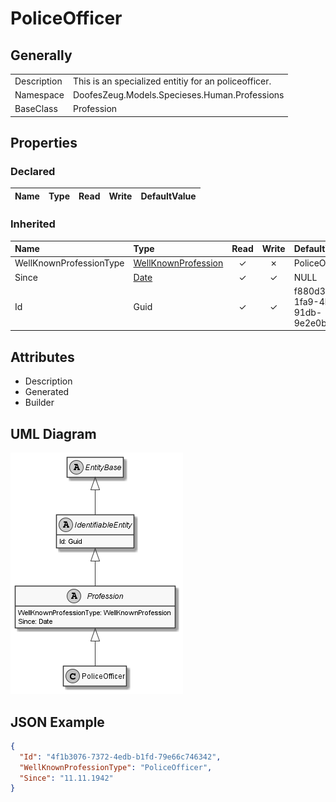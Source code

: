﻿# PoliceOfficer

## Generally

|||
|:-|:-|
|Description|This is an specialized entitiy for an policeofficer.|
|Namespace|DoofesZeug.Models.Specieses.Human.Professions|
|BaseClass|Profession|

## Properties

### Declared

|Name|Type|Read|Write|DefaultValue|
|:---|:---|:--:|:---:|:-----------|

### Inherited

|Name|Type|Read|Write|DefaultValue|
|:---|:---|:--:|:---:|:-----------|
|WellKnownProfessionType|[WellKnownProfession](../../Enumerations/DoofesZeug.Models.Specieses.Human.Professions/WellKnownProfession.md)|&#x2713;|&#x2717;|PoliceOfficer|
|Since|[Date](../../Models/DoofesZeug.Models.DateAndTime/Date.md)|&#x2713;|&#x2713;|NULL|
|Id|Guid|&#x2713;|&#x2713;|f880d3b5-1fa9-4b6e-91db-9e2e0be6ef73|

## Attributes

- Description
- Generated
- Builder

## UML Diagram

![PoliceOfficer.png](./PoliceOfficer.png "PoliceOfficer")

## JSON Example

```json
{
  "Id": "4f1b3076-7372-4edb-b1fd-79e66c746342",
  "WellKnownProfessionType": "PoliceOfficer",
  "Since": "11.11.1942"
}
```

